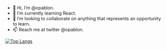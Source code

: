 - 👋 Hi, I’m @opablon.
- 🌱 I’m currently learning React.
- 💞️ I’m looking to collaborate on anything that represents an opportunity to learn.
- 📫 Reach me at twitter @opablon.

[![Top Langs](https://github-readme-stats.vercel.app/api/top-langs/?username=opablon&layout=compact)](https://github.com/anuraghazra/github-readme-stats)
